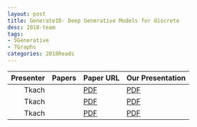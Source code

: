```yaml
---
layout: post
title: Generate18- Deep Generative Models for discrete
desc: 2018-team
tags:
- 5Generative
- 7Graphs
categories: 2018Reads
---
```



| Presenter | Papers | Paper URL| Our Presentation |
| -----: | ---------------------------: | :----- | :----- |
|  Tkach|   | [PDF](https://www.nature.com/articles/s41467-018-04252-2) |  [PDF]({{site.baseurl}}/MoreTalksTeam/Tkach-BGAN-201809.pdf) | 
| Tkach |  | [PDF](https://genomebiology.biomedcentral.com/articles/10.1186/s13059-018-1459-4) |  [PDF]({{site.baseurl}}/MoreTalksTeam/Tkach-MAliGAN-201901.pdf) | 
|  Tkach |   | [PDF](https://www.nature.com/articles/s41467-018-04252-2) |  [PDF]({{site.baseurl}}/MoreTalksTeam/Tkach-RNNLMandVAE-1810.pdf) | 

